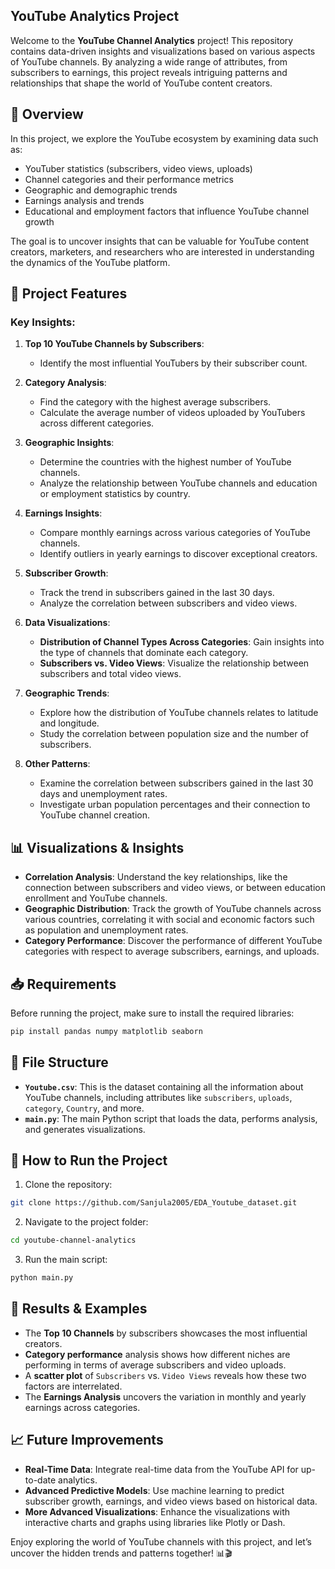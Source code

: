 ## YouTube Analytics Project

Welcome to the **YouTube Channel Analytics** project! This repository contains data-driven insights and visualizations based on various aspects of YouTube channels. By analyzing a wide range of attributes, from subscribers to earnings, this project reveals intriguing patterns and relationships that shape the world of YouTube content creators.

## 🚀 Overview

In this project, we explore the YouTube ecosystem by examining data such as:

- YouTuber statistics (subscribers, video views, uploads)
- Channel categories and their performance metrics
- Geographic and demographic trends
- Earnings analysis and trends
- Educational and employment factors that influence YouTube channel growth

The goal is to uncover insights that can be valuable for YouTube content creators, marketers, and researchers who are interested in understanding the dynamics of the YouTube platform.


## 🧩 Project Features

### Key Insights:
1. **Top 10 YouTube Channels by Subscribers**:
   - Identify the most influential YouTubers by their subscriber count.
   
2. **Category Analysis**:
   - Find the category with the highest average subscribers.
   - Calculate the average number of videos uploaded by YouTubers across different categories.
   
3. **Geographic Insights**:
   - Determine the countries with the highest number of YouTube channels.
   - Analyze the relationship between YouTube channels and education or employment statistics by country.

4. **Earnings Insights**:
   - Compare monthly earnings across various categories of YouTube channels.
   - Identify outliers in yearly earnings to discover exceptional creators.

5. **Subscriber Growth**:
   - Track the trend in subscribers gained in the last 30 days.
   - Analyze the correlation between subscribers and video views.

6. **Data Visualizations**:
   - **Distribution of Channel Types Across Categories**: Gain insights into the type of channels that dominate each category.
   - **Subscribers vs. Video Views**: Visualize the relationship between subscribers and total video views.

7. **Geographic Trends**:
   - Explore how the distribution of YouTube channels relates to latitude and longitude.
   - Study the correlation between population size and the number of subscribers.

8. **Other Patterns**:
   - Examine the correlation between subscribers gained in the last 30 days and unemployment rates.
   - Investigate urban population percentages and their connection to YouTube channel creation.


## 📊 Visualizations & Insights

- **Correlation Analysis**: Understand the key relationships, like the connection between subscribers and video views, or between education enrollment and YouTube channels.
- **Geographic Distribution**: Track the growth of YouTube channels across various countries, correlating it with social and economic factors such as population and unemployment rates.
- **Category Performance**: Discover the performance of different YouTube categories with respect to average subscribers, earnings, and uploads.


## 📥 Requirements

Before running the project, make sure to install the required libraries:

```bash
pip install pandas numpy matplotlib seaborn
```


## 📂 File Structure

- **`Youtube.csv`**: This is the dataset containing all the information about YouTube channels, including attributes like `subscribers`, `uploads`, `category`, `Country`, and more.
- **`main.py`**: The main Python script that loads the data, performs analysis, and generates visualizations.

  
## 🚀 How to Run the Project

1. Clone the repository:

```bash
git clone https://github.com/Sanjula2005/EDA_Youtube_dataset.git
```

2. Navigate to the project folder:

```bash
cd youtube-channel-analytics
```

3. Run the main script:

```bash
python main.py
```


## 🎨 Results & Examples

- The **Top 10 Channels** by subscribers showcases the most influential creators.
- **Category performance** analysis shows how different niches are performing in terms of average subscribers and video uploads.
- A **scatter plot** of `Subscribers` vs. `Video Views` reveals how these two factors are interrelated.
- The **Earnings Analysis** uncovers the variation in monthly and yearly earnings across categories.


## 📈 Future Improvements

- **Real-Time Data**: Integrate real-time data from the YouTube API for up-to-date analytics.
- **Advanced Predictive Models**: Use machine learning to predict subscriber growth, earnings, and video views based on historical data.
- **More Advanced Visualizations**: Enhance the visualizations with interactive charts and graphs using libraries like Plotly or Dash.


Enjoy exploring the world of YouTube channels with this project, and let’s uncover the hidden trends and patterns together! 📊🎬

